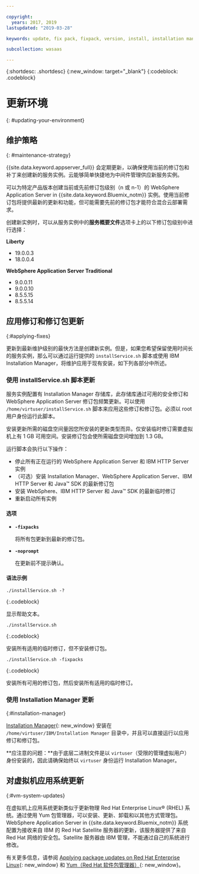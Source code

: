 ```yaml
---

copyright:
  years: 2017, 2019
lastupdated: "2019-03-28"

keywords: update, fix pack, fixpack, version, install, installation manager, im, maintenance

subcollection: wasaas

---
```


{:shortdesc: .shortdesc}
{:new_window: target="_blank"}
{:codeblock: .codeblock}

# 更新环境
{: #updating-your-environment}

## 维护策略
{: #maintenance-strategy}

{{site.data.keyword.appserver_full}} 会定期更新，以确保使用当前的修订包和补丁来创建新的服务实例。云能够简单快捷地为中间件管理供应新服务实例。

可以为特定产品版本创建当前或先前修订包级别（n 或 n-1）的 WebSphere Application Server in {{site.data.keyword.Bluemix_notm}} 实例。使用当前修订包将提供最新的更新和功能，但可能需要先前的修订包才能符合混合云部署需求。

创建新实例时，可以从服务实例中的**服务概要文件**选项卡上的以下修订包级别中进行选择：

**Liberty**
  * 19.0.0.3
  * 18.0.0.4

**WebSphere Application Server Traditional**
  * 9.0.0.11
  * 9.0.0.10
  * 8.5.5.15
  * 8.5.5.14

## 应用修订和修订包更新
{:#applying-fixes}

更新到最新维护级别的最快方法是创建新实例。但是，如果您希望保留使用时间长的服务实例，那么可以通过运行提供的 `installService.sh` 脚本或使用 IBM Installation Manager，将维护应用于现有安装，如下列各部分中所述。

### 使用 installService.sh 脚本更新

服务实例配置有 Installation Manager 存储库，此存储库通过可用的安全修订和 WebSphere Application Server 修订包频繁更新。可以使用 `/home/virtuser/installService.sh` 脚本来应用这些修订和修订包。必须以 root 用户身份运行此脚本。

安装更新所需的磁盘空间量因您所安装的更新类型而异。仅安装临时修订需要虚拟机上有 1 GB 可用空间。安装修订包会使所需磁盘空间增加到 1.3 GB。

运行脚本会执行以下操作：

* 停止所有正在运行的 WebSphere Application Server 和 IBM HTTP Server 实例
* （可选）安装 Installation Manager、WebSphere Application Server、IBM HTTP Server 和 Java&trade; SDK 的最新修订包
* 安装 WebSphere、IBM HTTP Server 和 Java&trade; SDK 的最新临时修订
* 重新启动所有实例

#### 选项
* **`-fixpacks`**

    将所有包更新到最新的修订包。
* **`-noprompt`**

    在更新前不提示确认。

#### 语法示例

```
./installService.sh -?
```
{:.codeblock}

显示帮助文本。


```
./installService.sh
```
{:.codeblock}

安装所有适用的临时修订，但不安装修订包。


```
./installService.sh -fixpacks
```
{:.codeblock}

安装所有可用的修订包，然后安装所有适用的临时修订。

### 使用 Installation Manager 更新
{:#installation-manager}

[Installation Manager](http://www.ibm.com/support/knowledgecenter/SSDV2W_1.8.5/){: new_window} 安装在 `/home/virtuser/IBM/Installation Manager` 目录中，并且可以直接运行以应用修订和修订包。

**应注意的问题：**由于底层二进制文件是以 `virtuser`（受限的管理虚拟用户）身份安装的，因此请确保始终以 `virtuser` 身份运行 Installation Manager。

## 对虚拟机应用系统更新
{:#vm-system-updates}

在虚拟机上应用系统更新类似于更新物理 Red Hat Enterprise Linux&reg; (RHEL) 系统。通过使用 Yum 包管理器，可以安装、更新、卸载和以其他方式管理包。WebSphere Application Server in {{site.data.keyword.Bluemix_notm}} 系统配置为接收来自 IBM 的 Red Hat Satellite 服务器的更新，该服务器提供了来自 Red Hat 网络的安全包。Satellite 服务器由 IBM 管理，不能通过自己的系统进行修改。

有关更多信息，请参阅 [Applying package updates on Red Hat Enterprise
Linux](https://access.redhat.com/articles/11258#rhel6){: new_window} 和 [Yum（Red Hat 软件包管理器）](https://access.redhat.com/documentation/en-US/Red_Hat_Enterprise_Linux/6/html/Deployment_Guide/ch-yum.html){: new_window}。
